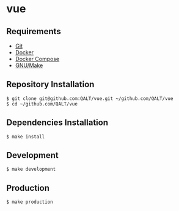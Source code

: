 # vue

## Requirements

- [Git](https://git-scm.com/)
- [Docker](https://www.docker.com/)
- [Docker Compose](https://docs.docker.com/compose/)
- [GNU/Make](https://www.gnu.org/software/make/)

## Repository Installation

```console
$ git clone git@github.com:QALT/vue.git ~/github.com/QALT/vue
$ cd ~/github.com/QALT/vue
```

## Dependencies Installation

```console
$ make install
```

## Development

```console
$ make development
```

## Production

```console
$ make production
```
